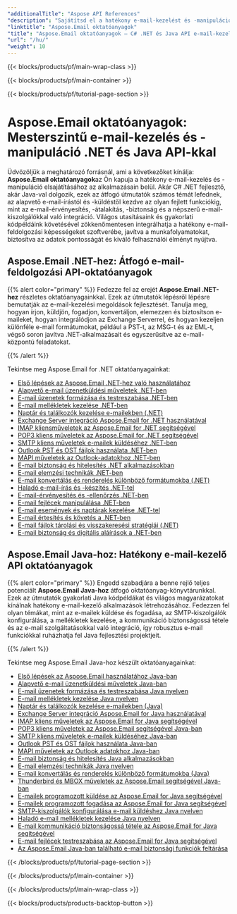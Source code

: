```yaml
---
"additionalTitle": "Aspose API References"
"description": "Sajátítsd el a hatékony e-mail-kezelést és -manipulációt átfogó Aspose.Email oktatóanyagokkal C# .NET és Java nyelven. Tanuld meg az e-mailek írását, konvertálását, biztonságát, elemzését és egyebeket a robusztus alkalmazásfejlesztéshez."
"linktitle": "Aspose.Email oktatóanyagok"
"title": "Aspose.Email oktatóanyagok – C# .NET és Java API e-mail-kezeléshez"
"url": "/hu/"
"weight": 10
---
```


{{< blocks/products/pf/main-wrap-class >}}

{{< blocks/products/pf/main-container >}}

{{< blocks/products/pf/tutorial-page-section >}}

# Aspose.Email oktatóanyagok: Mesterszintű e-mail-kezelés és -manipuláció .NET és Java API-kkal

Üdvözöljük a meghatározó forrásnál, ami a következőket kínálja: **Aspose.Email oktatóanyagok**az Ön kapuja a hatékony e-mail-kezelés és -manipuláció elsajátításához az alkalmazásain belül. Akár C# .NET fejlesztő, akár Java-val dolgozik, ezek az átfogó útmutatók számos témát lefednek, az alapvető e-mail-írástól és -küldéstől kezdve az olyan fejlett funkciókig, mint az e-mail-érvényesítés, -átalakítás, -biztonság és a népszerű e-mail-kiszolgálókkal való integráció. Világos utasításaink és gyakorlati kódpéldáink követésével zökkenőmentesen integrálhatja a hatékony e-mail-feldolgozási képességeket szoftverébe, javítva a munkafolyamatokat, biztosítva az adatok pontosságát és kiváló felhasználói élményt nyújtva.

## Aspose.Email .NET-hez: Átfogó e-mail-feldolgozási API-oktatóanyagok

{{% alert color="primary" %}}
Fedezze fel az erejét **Aspose.Email .NET-hez** részletes oktatóanyagainkkal. Ezek az útmutatók lépésről lépésre bemutatják az e-mail-kezelési megoldások fejlesztését. Tanulja meg, hogyan írjon, küldjön, fogadjon, konvertáljon, elemezzen és biztosítson e-maileket, hogyan integrálódjon az Exchange Serverrel, és hogyan kezeljen különféle e-mail formátumokat, például a PST-t, az MSG-t és az EML-t, végső soron javítva .NET-alkalmazásait és egyszerűsítve az e-mail-központú feladatokat.

{{% /alert %}}

Tekintse meg Aspose.Email for .NET oktatóanyagainkat:
- [Első lépések az Aspose.Email .NET-hez való használatához](./net/getting-started/)
- [Alapvető e-mail üzenetküldési műveletek .NET-ben](./net/email-message-operations/)
- [E-mail üzenetek formázása és testreszabása .NET-ben](./net/message-formatting-customization/)
- [E-mail mellékletek kezelése .NET-ben](./net/attachments-handling/)
- [Naptár és találkozók kezelése e-mailekben (.NET)](./net/calendar-appointments/)
- [Exchange Server integráció Aspose.Email for .NET használatával](./net/exchange-server-integration/)
- [IMAP kliensműveletek az Aspose.Email for .NET segítségével](./net/imap-client-operations/)
- [POP3 kliens műveletek az Aspose.Email for .NET segítségével](./net/pop3-client-operations/)
- [SMTP kliens műveletek e-mailek küldéséhez .NET-ben](./net/smtp-client-operations/)
- [Outlook PST és OST fájlok használata .NET-ben](./net/outlook-pst-ost-operations/)
- [MAPI műveletek az Outlook-adatokhoz .NET-ben](./net/mapi-operations/)
- [E-mail biztonság és hitelesítés .NET alkalmazásokban](./net/security-authentication/)
- [E-mail elemzési technikák .NET-ben](./net/email-parsing-analysis/)
- [E-mail konvertálás és renderelés különböző formátumokba (.NET)](./net/email-conversion-rendering/)
- [Haladó e-mail-írás és -készítés .NET-tel](./net/email-composition-and-creation/)
- [E-mail-érvényesítés és -ellenőrzés .NET-ben](./net/email-validation-and-verification/)
- [E-mail fejlécek manipulálása .NET-ben](./net/email-header-manipulation/)
- [E-mail események és naptárak kezelése .NET-tel](./net/email-event-and-calendar-handling/)
- [E-mail értesítés és követés a .NET-ben](./net/email-notification-and-tracking/)
- [E-mail fájlok tárolási és visszakeresési stratégiái (.NET)](./net/email-file-storage-and-retrieval/)
- [E-mail biztonság és digitális aláírások a .NET-ben](./net/email-security-and-signatures/)

## Aspose.Email Java-hoz: Hatékony e-mail-kezelő API oktatóanyagok

{{% alert color="primary" %}}
Engedd szabadjára a benne rejlő teljes potenciált **Aspose.Email Java-hoz** átfogó oktatóanyag-könyvtárunkkal. Ezek az útmutatók gyakorlati Java kódpéldákat és világos magyarázatokat kínálnak hatékony e-mail-kezelő alkalmazások létrehozásához. Fedezzen fel olyan témákat, mint az e-mailek küldése és fogadása, az SMTP-kiszolgálók konfigurálása, a mellékletek kezelése, a kommunikáció biztonságossá tétele és az e-mail szolgáltatásokkal való integráció, így robusztus e-mail funkciókkal ruházhatja fel Java fejlesztési projektjeit.

{{% /alert %}}

Tekintse meg Aspose.Email Java-hoz készült oktatóanyagainkat:
- [Első lépések az Aspose.Email használatához Java-ban](./java/getting-started/)
- [Alapvető e-mail üzenetküldési műveletek Java-ban](./java/email-message-operations/)
- [E-mail üzenetek formázása és testreszabása Java nyelven](./java/message-formatting-customization/)
- [E-mail mellékletek kezelése Java nyelven](./java/attachments-handling/)
- [Naptár és találkozók kezelése e-mailekben (Java)](./java/calendar-appointments/)
- [Exchange Server integráció Aspose.Email for Java használatával](./java/exchange-server-integration/)
- [IMAP kliens műveletek az Aspose.Email for Java segítségével](./java/imap-client-operations/)
- [POP3 kliens műveletek az Aspose.Email segítségével Java-ban](./java/pop3-client-operations/)
- [SMTP kliens műveletek e-mailek küldéséhez Java-ban](./java/smtp-client-operations/)
- [Outlook PST és OST fájlok használata Java-ban](./java/outlook-pst-ost-operations/)
- [MAPI műveletek az Outlook adatokhoz Java-ban](./java/mapi-operations/)
- [E-mail biztonság és hitelesítés Java alkalmazásokban](./java/security-authentication/)
- [E-mail elemzési technikák Java nyelven](./java/email-parsing-analysis/)
- [E-mail konvertálás és renderelés különböző formátumokba (Java)](./java/email-conversion-rendering/)
- [Thunderbird és MBOX műveletek az Aspose.Email segítségével Java-ban](./java/thunderbird-mbox-operations/)
- [E-mailek programozott küldése az Aspose.Email for Java segítségével](./java/sending-emails/)
- [E-mailek programozott fogadása az Aspose.Email for Java segítségével](./java/receiving-emails/)
- [SMTP-kiszolgálók konfigurálása e-mail küldéshez Java nyelven](./java/configuring-smtp-servers/)
- [Haladó e-mail mellékletek kezelése Java nyelven](./java/advanced-email-attachments/)
- [E-mail kommunikáció biztonságossá tétele az Aspose.Email for Java segítségével](./java/securing-email-communications/)
- [E-mail fejlécek testreszabása az Aspose.Email for Java segítségével](./java/customizing-email-headers/)
- [Az Aspose.Email Java-ban található e-mail biztonsági funkciók feltárása](./java/exploring-email-security/)

{{< /blocks/products/pf/tutorial-page-section >}}

{{< /blocks/products/pf/main-container >}}

{{< /blocks/products/pf/main-wrap-class >}}

{{< blocks/products/products-backtop-button >}}